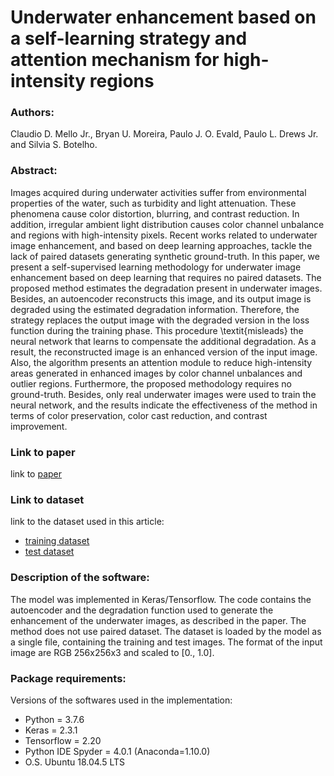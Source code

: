 # Underwater enhancement based on a self-learning strategy and attention mechanism for high-intensity regions

### Authors:
Claudio D. Mello Jr., Bryan U. Moreira, Paulo J. O. Evald, Paulo L. Drews Jr. and Silvia S. Botelho.

### Abstract:

Images acquired during underwater activities suffer from environmental properties of the water, such as turbidity and light attenuation. These phenomena cause color distortion, blurring, and contrast reduction. In addition, irregular ambient light distribution causes color channel unbalance and regions with high-intensity pixels. Recent works related to underwater image enhancement, and based on deep learning approaches, tackle the lack of paired datasets generating synthetic ground-truth. In this paper, we present a self-supervised learning methodology for underwater image enhancement based on deep learning that requires no paired datasets. The proposed method estimates the degradation present in underwater images. Besides, an autoencoder reconstructs this image, and its output image is degraded using the estimated degradation information. Therefore, the strategy replaces the output image with the degraded version in the loss function during the training phase. This procedure \textit{misleads} the neural network that learns to compensate the additional degradation. As a result, the reconstructed image is an enhanced version of the input image. Also, the algorithm presents an attention module to reduce high-intensity areas generated in enhanced images by color channel unbalances and outlier regions. Furthermore, the proposed methodology requires no ground-truth. Besides, only real underwater images were used to train the neural network, and the results indicate the effectiveness of the method in terms of color preservation, color cast reduction, and contrast improvement.

### Link to paper

link to [paper](https://arxiv.org/abs/2208.03319)


### Link to dataset

link to the dataset used in this article: 
- [training dataset](https://www.mediafire.com/file/sx8qusap58p7ulm/UWData256_2K2/file)
- [test dataset](https://www.mediafire.com/file/z5qx67kwyy42cia/UWTest256X/file)


### Description of the software:

The model was implemented in Keras/Tensorflow. The code contains the autoencoder and the degradation function used
to generate the enhancement of the underwater images, as described in the paper. The method does not use paired dataset.
The dataset is loaded by the model as a single file, containing the training and test images. The format of the input image
are RGB 256x256x3 and scaled to [0., 1.0].

### Package requirements:
Versions of the softwares used in the implementation:

- Python = 3.7.6
- Keras = 2.3.1
- Tensorflow = 2.20
- Python IDE Spyder = 4.0.1 (Anaconda=1.10.0)
- O.S. Ubuntu 18.04.5 LTS

